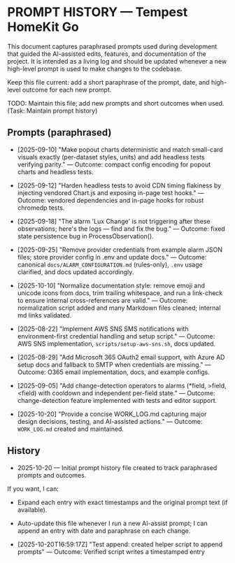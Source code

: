 PROMPT HISTORY — Tempest HomeKit Go
===================================

This document captures paraphrased prompts used during development that guided the AI-assisted edits, features, and documentation of the project. It is intended as a living log and should be updated whenever a new high-level prompt is used to make changes to the codebase.

Keep this file current: add a short paraphrase of the prompt, date, and high-level outcome for each new prompt.

TODO: Maintain this file; add new prompts and short outcomes when used. (Task: Maintain prompt history)

Prompts (paraphrased)
---------------------

- [2025-09-10] "Make popout charts deterministic and match small-card visuals exactly (per-dataset styles, units) and add headless tests verifying parity." — Outcome: compact config encoding for popout charts and headless tests.

- [2025-09-12] "Harden headless tests to avoid CDN timing flakiness by injecting vendored Chart.js and exposing in-page test hooks." — Outcome: vendored dependencies and in-page hooks for robust chromedp tests.

- [2025-09-18] "The alarm 'Lux Change' is not triggering after these observations; here's the logs — find and fix the bug." — Outcome: fixed state persistence bug in ProcessObservation().

- [2025-09-25] "Remove provider credentials from example alarm JSON files; store provider config in .env and update docs." — Outcome: canonical `docs/ALARM_CONFIGURATION.md` (rules-only), `.env` usage clarified, and docs updated accordingly.

- [2025-10-10] "Normalize documentation style: remove emoji and unicode icons from docs, trim trailing whitespace, and run a link-check to ensure internal cross-references are valid." — Outcome: normalization script added and many Markdown files cleaned; internal md links validated.

- [2025-08-22] "Implement AWS SNS SMS notifications with environment-first credential handling and setup script." — Outcome: AWS SNS implementation, `scripts/setup-aws-sns.sh`, docs updated.

- [2025-08-29] "Add Microsoft 365 OAuth2 email support, with Azure AD setup docs and fallback to SMTP when credentials are missing." — Outcome: O365 email implementation, docs, and example configs.

- [2025-09-05] "Add change-detection operators to alarms (*field, >field, <field) with cooldown and independent per-field state." — Outcome: change-detection feature implemented with tests and editor support.

- [2025-10-20] "Provide a concise WORK_LOG.md capturing major design decisions, testing, and AI-assisted actions." — Outcome: `WORK_LOG.md` created and maintained.


History
-------
- 2025-10-20 — Initial prompt history file created to track paraphrased prompts and outcomes.


If you want, I can:
- Expand each entry with exact timestamps and the original prompt text (if available).
- Auto-update this file whenever I run a new AI-assist prompt; I can append an entry with date and paraphrase on each change.

- [2025-10-20T16:59:17Z] "Test append: created helper script to append prompts" — Outcome: Verified script writes a timestamped entry
